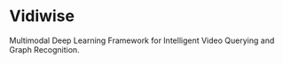 # Vidiwise
Multimodal Deep Learning Framework for Intelligent Video Querying and Graph Recognition.
